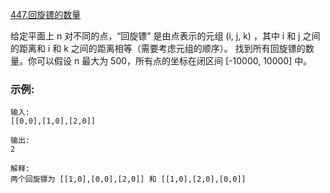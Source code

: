 [447.回旋镖的数量](https://leetcode-cn.com/problems/number-of-boomerangs/submissions/)

给定平面上 n 对不同的点，“回旋镖” 是由点表示的元组 (i, j, k) ，其中 i 和 j 之间的距离和 i 和 k 之间的距离相等（需要考虑元组的顺序）。
找到所有回旋镖的数量。你可以假设 n 最大为 500，所有点的坐标在闭区间 [-10000, 10000] 中。

### 示例:
```
输入:
[[0,0],[1,0],[2,0]]

输出:
2

解释:
两个回旋镖为 [[1,0],[0,0],[2,0]] 和 [[1,0],[2,0],[0,0]]
```
